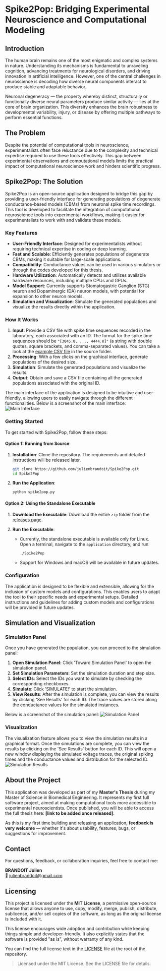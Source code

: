 # Spike2Pop: Bridging Experimental Neuroscience and Computational Modeling

## Introduction

The human brain remains one of the most enigmatic and complex systems in nature. Understanding its mechanisms is fundamental to unraveling cognition, advancing treatments for neurological disorders, and driving innovation in artificial intelligence. However, one of the central challenges in neuroscience is decoding how diverse neural components interact to produce stable and adaptable behavior.

Neuronal degeneracy — the property whereby distinct, structurally or functionally diverse neural parameters produce similar activity — lies at the core of brain organization. This diversity enhances the brain robustness to developmental variability, injury, or disease by offering multiple pathways to perform essential functions.

## The Problem

Despite the potential of computational tools in neuroscience, experimentalists often face reluctance due to the complexity and technical expertise required to use these tools effectively. This gap between experimental observations and computational models limits the practical impact of computational neuroscience work and hinders scientific progress.

## Spike2Pop: The Solution

Spike2Pop is an open-source application designed to bridge this gap by providing a user-friendly interface for generating populations of degenerate conductance-based models (CBMs) from neuronal spike time recordings. This tool is developed to facilitate the integration of computational neuroscience tools into experimental workflows, making it easier for experimentalists to work with and validate these models.

### Key Features

- **User-Friendly Interface**: Designed for experimentalists without requiring technical expertise in coding or deep learning.
- **Fast and Scalable**: Efficiently generates populations of degenerate CBMs, making it suitable for large-scale applications.
- **Compatibility**: Conductance values can be used in various simulators or through the codes developed for this thesis.
- **Hardware Utilization**: Automatically detects and utilizes available hardware resources, including multiple CPUs and GPUs.
- **Model Support**: Currently supports Stomatogastric Ganglion (STG) neuron and Dopaminergic (DA) neuron models, with potential for expansion to other neuron models.
- **Simulation and Visualization**: Simulate the generated populations and visualize the results directly within the application.

### How It Works

1. **Input**: Provide a CSV file with spike time sequences recorded in the laboratory, each associated with an ID. The format for the spike time sequences should be `"[3045.0, ..., 4444.0]"` (a string with double quotes, square brackets, and comma-separated values). You can take a look at the [example CSV file](sources/stg_set.csv) in the source folder.
2. **Processing**: With a few clicks on the graphical interface, generate populations of the desired size.
3. **Simulation**: Simulate the generated populations and visualize the results.
4. **Output**: Obtain and save a CSV file containing all the generated populations associated with the original ID.


The main interface of the application is designed to be intuitive and user-friendly, allowing users to easily navigate through the different functionalities. Below is a screenshot of the main interface:
![Main Interface](images/main_panel.png)

### Getting Started

To get started with Spike2Pop, follow these steps:

#### Option 1: Running from Source

1. **Installation**: Clone the repository. The requirements and detailed instructions will be released later.
   ```bash
   git clone https://github.com/julienbrandoit/Spike2Pop.git
   cd Spike2Pop
   ```

2. **Run the Application**:
   ```bash
   python spike2pop.py
   ```

#### Option 2: Using the Standalone Executable

1. **Download the Executable**: Download the entire `zip` folder from the [releases page](https://github.com/julienbrandoit/Spike2Pop/releases).

2. **Run the Executable**:
   - Currently, the standalone executable is available only for Linux. Open a terminal, navigate to the `application` directory, and run:
     ```bash
     ./Spike2Pop
     ```
   - Support for Windows and macOS will be available in future updates.

### Configuration

The application is designed to be flexible and extensible, allowing for the inclusion of custom models and configurations. This enables users to adapt the tool to their specific needs and experimental setups. Detailed instructions and guidelines for adding custom models and configurations will be provided in future updates.

## Simulation and Visualization

### Simulation Panel

Once you have generated the population, you can proceed to the simulation panel:

1. **Open Simulation Panel**: Click 'Toward Simulation Panel' to open the simulation panel.
2. **Set Simulation Parameters**: Set the simulation duration and step size.
3. **Select IDs**: Select the IDs you want to simulate by checking the corresponding checkboxes.
4. **Simulate**: Click 'SIMULATE!' to start the simulation.
5. **View Results**: After the simulation is complete, you can view the results by clicking 'See Results' for each ID. The trace values are stored along the conductance values for the simulated instances.

Below is a screenshot of the simulation panel:
![Simulation Panel](images/simu_panel.png)

### Visualization

The visualization feature allows you to view the simulation results in a graphical format. Once the simulations are complete, you can view the results by clicking on the 'See Results' button for each ID. This will open a new window displaying the simulated voltage traces, the original spiking times and the conductance values and distribution for the selected ID.
![Simulation Results](images/simu_results.png)

## About the Project

This application was developed as part of my **Master's Thesis** during my Master of Science in Biomedical Engineering. It represents my first full software project, aimed at making computational tools more accessible to experimental neuroscientists. Once published, you will be able to access the full thesis here: **[link to be added once released]**.

As this is my first time building and releasing an application, **feedback is very welcome** — whether it's about usability, features, bugs, or suggestions for improvement.


## Contact

For questions, feedback, or collaboration inquiries, feel free to contact me:

**BRANDOIT Julien**  
📧 [julienbrandoit@gmail.com](mailto:julienbrandoit@gmail.com)

## Licensing

This project is licensed under the **MIT License**, a permissive open-source license that allows anyone to use, copy, modify, merge, publish, distribute, sublicense, and/or sell copies of the software, as long as the original license is included with it.

This license encourages wide adoption and contribution while keeping things simple and developer-friendly. It also explicitly states that the software is provided "as is", without warranty of any kind.

You can find the full license text in the [LICENSE](./LICENSE) file at the root of the repository.

> Licensed under the MIT License. See the LICENSE file for details.